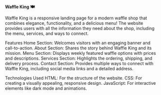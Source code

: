 **Waffle King 🍽️**

Waffle King is a responsive landing page for a modern waffle shop that combines elegance, functionality, and a delicious menu! The website provides users with all the information they need about the shop, including the menu, services, and ways to connect.

Features
Home Section: Welcomes visitors with an engaging banner and call-to-action.
About Section: Shares the story behind Waffle King and its mission.
Menu Section: Displays weekly featured waffle options with prices and descriptions. 
Services Section: Highlights the ordering, shipping, and delivery process. 
Contact Section: Provides multiple ways to connect with Waffle King, including social media links and a detailed address.

Technologies Used
HTML: For the structure of the website. 
CSS: For creating a visually appealing, responsive design. 
JavaScript: For interactive elements like dark mode and animations. 

